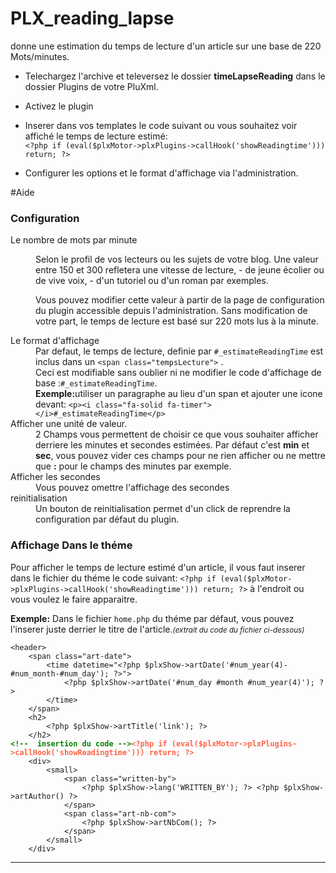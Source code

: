 # PLX_reading_lapse
donne une estimation du temps de lecture d'un article sur une base de 220 Mots/minutes.

- Telechargez l'archive et televersez le dossier **timeLapseReading**  dans le dossier Plugins de votre PluXml.
- Activez le plugin
- Inserer dans vos templates le code suivant ou vous souhaitez voir affiché le temps de lecture estimé: <br>
`<?php if (eval($plxMotor->plxPlugins->callHook('showReadingtime'))) return; ?>`

- Configurer les options et le format d'affichage via l'administration.


#Aide
	
<h3>Configuration</h3>
<dl>
<dt>Le nombre de mots par minute</dt>
<dd><p>Selon le profil de vos lecteurs ou les sujets de votre blog. Une valeur entre 150 et 300 refletera une vitesse de lecture, - de jeune écolier ou de vive voix, - d'un tutoriel ou  d'un roman par exemples.</p>
<p> Vous pouvez modifier cette valeur à partir de la page de configuration du plugin accessible depuis l'administration. Sans modification de votre part, le temps de lecture est basé sur 220 mots lus à la minute.</p></dd>
<dt>Le format d'affichage</dt>
<dd>Par defaut, le temps de lecture, definie par <code>#_estimateReadingTime</code> est inclus dans un <code>&lt;span class="tempsLecture"></code> . <br>
Ceci est modifiable sans oublier ni ne modifier le code d'affichage de base :<code>#_estimateReadingTime</code>.</dd>
<dd><b>Exemple:</b>utiliser un paragraphe au lieu d'un span et ajouter une icone devant: <code>&lt;p>&lt;i class="fa-solid fa-timer">&lt;/i>#_estimateReadingTime&lt;/p></code></dd>
<dt>Afficher une unité de valeur.</dt>
<dd>2 Champs vous permettent de choisir ce que vous souhaiter afficher derriere les minutes et secondes estimées. Par défaut c'est <b>min</b> et <b>sec</b>, vous pouvez vider ces champs pour ne rien afficher ou ne mettre que <b>:</b> pour le champs des minutes par exemple.</dd>
<dt>Afficher les secondes</dt>
<dd>Vous pouvez omettre l'affichage des secondes</dd>
<dt>reinitialisation</dt>
<dd>Un bouton de reinitialisation permet d'un click de reprendre la configuration par défaut du plugin.
</dl>
<h3>Affichage Dans le théme</h3>
<p>Pour afficher le temps de lecture estimé d'un article, il vous faut inserer dans le fichier du théme le code suivant:
<code>&lt;?php if (eval($plxMotor->plxPlugins->callHook('showReadingtime'))) return; ?></code> à l'endroit ou vous voulez le faire apparaitre.</p>
<p><b>Exemple:</b> Dans le fichier <code>home.php</code> du théme par défaut, vous pouvez l'inserer juste derrier le titre de l'article.<small><i>(extrait du code du fichier ci-dessous)</i></small>
<pre><code>&lt;header>
	&lt;span class="art-date">
		&lt;time datetime="&lt;?php $plxShow->artDate('#num_year(4)-#num_month-#num_day'); ?>">
			&lt;?php $plxShow->artDate('#num_day #month #num_year(4)'); ?>
		&lt;/time>
	&lt;/span>
	&lt;h2>
		&lt;?php $plxShow->artTitle('link'); ?>
	&lt;/h2>
<b style="color:green">&lt;!--  insertion du code --></b><b style="color:tomato">&lt;?php if (eval($plxMotor->plxPlugins->callHook('showReadingtime'))) return; ?></b>
	&lt;div>
		&lt;small>
			&lt;span class="written-by">
				&lt;?php $plxShow->lang('WRITTEN_BY'); ?> &lt;?php $plxShow->artAuthor() ?>
			&lt;/span>
			&lt;span class="art-nb-com">
				&lt;?php $plxShow->artNbCom(); ?>
			&lt;/span>
		&lt;/small>
	&lt;/div></code></pre></p>

<hr>

